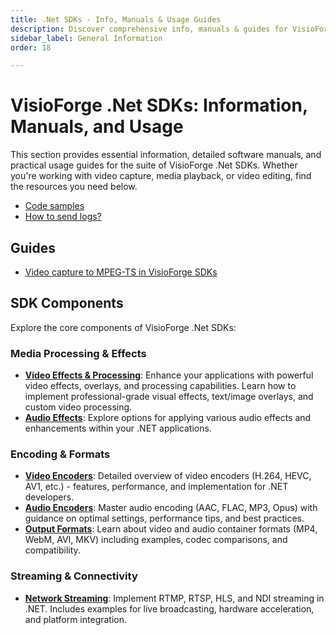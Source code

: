 ```yaml
---
title: .Net SDKs - Info, Manuals & Usage Guides
description: Discover comprehensive info, manuals & guides for VisioForge .Net SDKs (Video Capture, Media Player, Video Edit). Build powerful .NET multimedia apps.
sidebar_label: General Information
order: 18

---
```


# VisioForge .Net SDKs: Information, Manuals, and Usage

This section provides essential information, detailed software manuals, and practical usage guides for the suite of VisioForge .Net SDKs. Whether you're working with video capture, media playback, or video editing, find the resources you need below.

- [Code samples](code-samples/index.md)
- [How to send logs?](sendlogs.md)

## Guides

- [Video capture to MPEG-TS in VisioForge SDKs](guides/video-capture-to-mpegts.md)

## SDK Components

Explore the core components of VisioForge .Net SDKs:

### Media Processing & Effects

- **[Video Effects & Processing](video-effects/index.md)**: Enhance your applications with powerful video effects, overlays, and processing capabilities. Learn how to implement professional-grade visual effects, text/image overlays, and custom video processing.
- **[Audio Effects](audio-effects/audio-sample-grabber.md)**: Explore options for applying various audio effects and enhancements within your .NET applications.

### Encoding & Formats

- **[Video Encoders](video-encoders/index.md)**: Detailed overview of video encoders (H.264, HEVC, AV1, etc.) - features, performance, and implementation for .NET developers.
- **[Audio Encoders](audio-encoders/index.md)**: Master audio encoding (AAC, FLAC, MP3, Opus) with guidance on optimal settings, performance tips, and best practices.
- **[Output Formats](output-formats/index.md)**: Learn about video and audio container formats (MP4, WebM, AVI, MKV) including examples, codec comparisons, and compatibility.

### Streaming & Connectivity

- **[Network Streaming](network-streaming/index.md)**: Implement RTMP, RTSP, HLS, and NDI streaming in .NET. Includes examples for live broadcasting, hardware acceleration, and platform integration.
